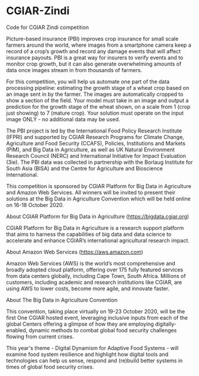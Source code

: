 # CGIAR-Zindi
Code for CGIAR Zindi competition

Picture-based insurance (PBI) improves crop insurance for small scale farmers around the world, where images from a smartphone camera keep a record of a crop’s growth and record any damage events that will affect insurance payouts. PBI is a great way for insurers to verify events and to monitor crop growth, but it can also generate overwhelming amounts of data once images stream in from thousands of farmers.

For this competition, you will help us automate one part of the data processing pipeline: estimating the growth stage of a wheat crop based on an image sent in by the farmer. The images are automatically cropped to show a section of the field. Your model must take in an image and output a prediction for the growth stage of the wheat shown, on a scale from 1 (crop just showing) to 7 (mature crop). Your solution must operate on the input image ONLY - no additional data may be used.

The PBI project is led by the International Food Policy Research Institute (IFPRI) and supported by CGIAR Research Programs for Climate Change, Agriculture and Food Security (CCAFS), Policies, Institutions and Markets (PIM), and Big Data in Agriculture, as well as UK Natural Environment Research Council (NERC) and International Initiative for Impact Evaluation (3ie). The PBI data was collected in partnership with the Borlaug Institute for South Asia (BISA) and the Centre for Agriculture and Bioscience International.

This competition is sponsored by CGIAR Platform for Big Data in Agriculture and Amazon Web Services. All winners will be invited to present their solutions at the Big Data in Agriculture Convention which will be held online on 16-18 October 2020.

About CGIAR Platform for Big Data in Agriculture (https://bigdata.cgiar.org)

CGIAR Platform for Big Data in Agriculture is a research support platform that aims to harness the capabilities of big data and data science to accelerate and enhance CGIAR’s international agricultural research impact.

About Amazon Web Services (https://aws.amazon.com)

Amazon Web Services (AWS) is the world’s most comprehensive and broadly adopted cloud platform, offering over 175 fully featured services from data centers globally, including Cape Town, South Africa. Millions of customers, including academic and research institutions like CGIAR, are using AWS to lower costs, become more agile, and innovate faster.

About The Big Data in Agriculture Convention

This convention, taking place virtually on 19-23 October 2020, will be the first One CGIAR hosted event, leveraging inclusive inputs from each of the global Centers offering a glimpse of how they are employing digitally-enabled, dynamic methods to combat global food security challenges flowing from current crises.

This year's theme - Digital Dynamism for Adaptive Food Systems - will examine food system resilience and highlight how digital tools and technologies can help us sense, respond and (re)build better systems in times of global food security crises.
